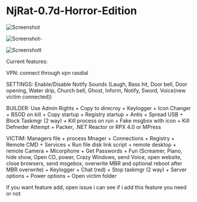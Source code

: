# NjRat-0.7d-Horror-Edition

![Screenshot](https://github.com/De-eloper/NjRat-0.7d-Horror-Edition/raw/main/Screenshot_.PNG?raw=true)

![Screenshot-](https://raw.githubusercontent.com/De-eloper/NjRat-0.7d-Horror-Edition/main/Screenshot-.png?raw=true)

![Screenshott](https://github.com/De-eloper/NjRat-0.7d-Horror-Edition/raw/main/Screenshott.png?raw=true)

Current features:

VPN:
connect through vpn rasdial

SETTINGS: Enable/Disable Notify Sounds (Laugh, Bass hit, Door bell, Door opening, Water drip, Church bell,  Ghost, Inform, Notify, Sword, Voice(new victim connected))

BUILDER:
Use Admin Rights +
Copy to direcroy + 
Keylogger + 
Icon Changer +
BSOD on kill + 
Copy startup + 
Registry  startup + 
Antis + 
Spread USB + 
Block Taskmgr (2 way) + 
Kill process on run + 
Fake msgbox with icon + 
Kill Defneder Attempt + 
Packer, .NET Reactor or RPX 4.0 or MPress

VICTIM:
Managers file + 
process Mnager + 
Connections + 
Registry + 
Remote CMD + 
Services + 
Run file disk link script + 
remote desktop + 
remote Camera + 
Micorphone + 
Get Passwords + 
Fun (Screamer, Piano, hide show, Open CD, power, Crazy Windows, send Voice, open website, close browsers, send msgebox, overwrite MBR and optional reboot after MBR overwrite) + 
Keylogger + 
Chat (red) + 
Stop taskmgr (2 way) + 
Server options + 
Power options + 
Open victim folder


If you want feature add, open issue i can see if i add this feature you need or not
